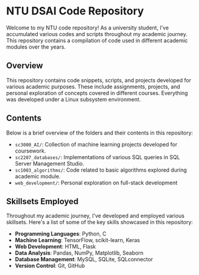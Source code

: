 # NTU DSAI Code Repository
Welcome to my NTU code repository! As a university student, I've accumulated various codes and scripts throughout my academic journey. 
This repository contains a compilation of code used in different academic modules over the years.

## Overview

This repository contains code snippets, scripts, and projects developed for various academic purposes. These include assignments, projects, and personal exploration of concepts covered in different courses. 
Everything was developed under a Linux subsystem environment.

## Contents

Below is a brief overview of the folders and their contents in this repository:

- `sc3000_AI/`: Collection of machine learning projects developed for coursework.
- `sc2207_databases/`: Implementations of various SQL queries in SQL Server Management Studio.
- `sc1003_algorithms/`: Code related to basic algorithms explored during academic module.
- `web_development/`: Personal exploration on full-stack development

## Skillsets Employed

Throughout my academic journey, I've developed and employed various skillsets. Here's a list of some of the key skills showcased in this repository:

- **Programming Languages**: Python, C
- **Machine Learning**: TensorFlow, scikit-learn, Keras
- **Web Development**: HTML, Flask
- **Data Analysis**: Pandas, NumPy, Matplotlib, Seaborn
- **Database Management**: MySQL, SQLite, SQLconnector
- **Version Control**: Git, GitHub
